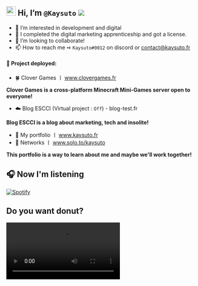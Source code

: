 ## <img src="https://media.giphy.com/media/hvRJCLFzcasrR4ia7z/giphy.gif" width="25px"> Hi, I’m `@Kaysuto` ![](https://komarev.com/ghpvc/?username=Kaysuto&color=blue)
- 👀 I’m interested in development and digital
- 🌱 I completed the digital marketing apprenticeship and got a license.
- 💞️ I’m looking to collaborate!
- 📫 How to reach me ➺ `Kaysuto#0012` on discord or contact@kaysuto.fr

#### 🚀 Project deployed:
- 🍀 Clover Games 〡 www.clovergames.fr

**Clover Games is a cross-platform Minecraft Mini-Games server open to everyone!**


-  ☁️ Blog ESCCI (Virtual project : `Off`) - blog-test.fr

**Blog ESCCI is a blog about marketing, tech and insolite!**


-  💼 My portfolio 〡 www.kaysuto.fr
-  🏹 Networks 〡 www.solo.to/kaysuto

**This portfolio is a way to learn about me and maybe we'll work together!**

## 🎧 Now I'm listening
[![Spotify](https://novatorem-kaysuto.vercel.app/api/spotify)](https://open.spotify.com/user/Kaysuto)

## Do you want donut?
<video src="https://v.pinimg.com/videos/mc/720p/24/a1/70/24a170101d9f6d8cb43bc51d46a11a84.mp4">
  
<!---
This is a ✨ special ✨ repository because its `README.md` (this file) appears on your GitHub profile.
You can click the Preview link to take a look at your changes.
--->
<img src="https://user-images.githubusercontent.com/75412305/166241048-e625def7-292b-424f-9738-1217e2ea0f48.gif" width="1000px">
